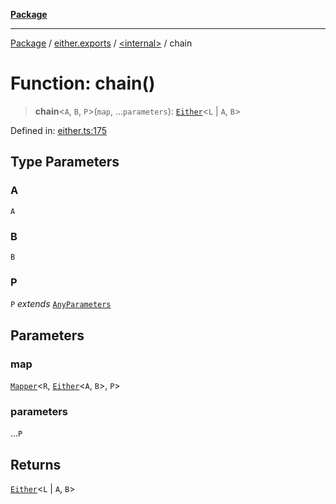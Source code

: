[**Package**](../../../README.md)

***

[Package](../../../modules.md) / [either.exports](../../README.md) / [\<internal\>](../README.md) / chain

# Function: chain()

> **chain**\<`A`, `B`, `P`\>(`map`, ...`parameters`): [`Either`](../../type-aliases/Either.md)\<`L` \| `A`, `B`\>

Defined in: [either.ts:175](https://github.com/AlexXanderGrib/monads-io/blob/88cc2f22cfbd8717d7e52da6913dd270216344b1/src/either.ts#L175)

## Type Parameters

### A

`A`

### B

`B`

### P

`P` *extends* [`AnyParameters`](../../../types/type-aliases/AnyParameters.md)

## Parameters

### map

[`Mapper`](../../../types/type-aliases/Mapper.md)\<`R`, [`Either`](../../type-aliases/Either.md)\<`A`, `B`\>, `P`\>

### parameters

...`P`

## Returns

[`Either`](../../type-aliases/Either.md)\<`L` \| `A`, `B`\>
